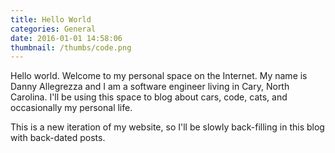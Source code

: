 ```yaml
---
title: Hello World
categories: General
date: 2016-01-01 14:58:06
thumbnail: /thumbs/code.png
---
```

Hello world. Welcome to my personal space on the Internet. My name is Danny Allegrezza and I am a software engineer living in Cary, North Carolina. I'll be using this space to blog about cars, code, cats, and occasionally my personal life. 

This is a new iteration of my website, so I'll be slowly back-filling in this blog with back-dated posts.